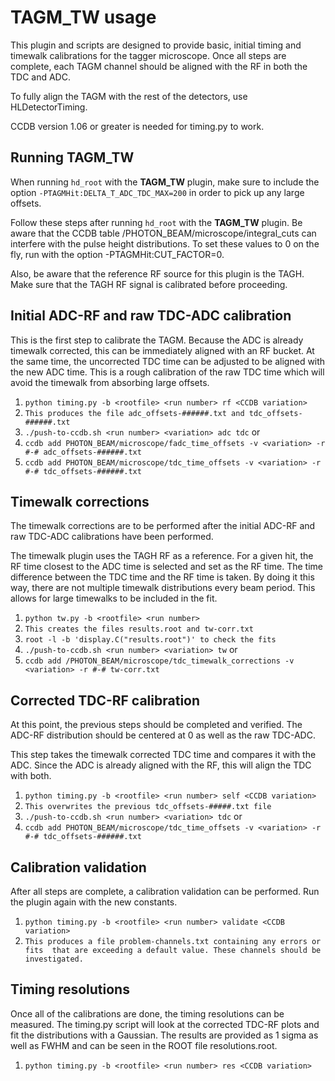 # TAGM_TW usage
This plugin and scripts are designed to provide basic, initial timing and 
timewalk calibrations for the tagger microscope. Once all steps are 
complete, each TAGM channel should be aligned with the RF in both the 
TDC and ADC.

To fully align the TAGM with the rest of the detectors, use HLDetectorTiming.

CCDB version 1.06 or greater is needed for timing.py to work.

## Running TAGM_TW
When running `hd_root` with the **TAGM_TW** plugin, make sure to include 
the option `-PTAGMHit:DELTA_T_ADC_TDC_MAX=200` in order to pick up any 
large offsets.

Follow these steps after running `hd_root` with the **TAGM_TW** plugin. 
Be aware that the CCDB table /PHOTON_BEAM/microscope/integral_cuts can 
interfere with the pulse height distributions. To set these values to 0 
on the fly, run with the option -PTAGMHit:CUT_FACTOR=0.

Also, be aware that the reference RF source for this plugin is the TAGH. 
Make sure that the TAGH RF signal is calibrated before proceeding.

## Initial ADC-RF and raw TDC-ADC calibration
This is the first step to calibrate the TAGM. Because the ADC is already 
timewalk corrected, this can be immediately aligned with an RF bucket. 
At the same time, the uncorrected TDC time can be adjusted to be aligned 
with the new ADC time. This is a rough calibration of the raw TDC time 
which will avoid the timewalk from absorbing large offsets.

1. `python timing.py -b <rootfile> <run number> rf <CCDB variation>`
2. `This produces the file adc_offsets-######.txt and tdc_offsets-######.txt`
3. `./push-to-ccdb.sh <run number> <variation> adc tdc`
or
3. `ccdb add PHOTON_BEAM/microscope/fadc_time_offsets -v <variation> -r #-# adc_offsets-######.txt`
4. `ccdb add PHOTON_BEAM/microscope/tdc_time_offsets -v <variation> -r #-# tdc_offsets-######.txt`

## Timewalk corrections
The timewalk corrections are to be performed after the initial ADC-RF and raw TDC-ADC calibrations have been performed.

The timewalk plugin uses the TAGH RF as a reference. For a given hit, the 
RF time closest to the ADC time is selected and set as the RF time. The time 
difference between the TDC time and the RF time is taken. By doing it this 
way, there are not multiple timewalk distributions every beam period. This 
allows for large timewalks to be included in the fit.

1. `python tw.py -b <rootfile> <run number>`
2. `This creates the files results.root and tw-corr.txt`
3. `root -l -b 'display.C("results.root")' to check the fits`
4. `./push-to-ccdb.sh <run number> <variation> tw`
or
4. `ccdb add /PHOTON_BEAM/microscope/tdc_timewalk_corrections -v <variation> -r #-# tw-corr.txt`

## Corrected TDC-RF calibration
At this point, the previous steps should be completed and verified. The 
ADC-RF distribution should be centered at 0 as well as the raw TDC-ADC.

This step takes the timewalk corrected TDC time and compares it with the ADC. 
Since the ADC is already aligned with the RF, this will align the TDC with 
both.

1. `python timing.py -b <rootfile> <run number> self <CCDB variation>`
2. `This overwrites the previous tdc_offsets-#####.txt file`
3. `./push-to-ccdb.sh <run number> <variation> tdc`
or
3. `ccdb add PHOTON_BEAM/microscope/tdc_time_offsets -v <variation> -r #-# tdc_offsets-######.txt`

## Calibration validation
After all steps are complete, a calibration validation can be performed. Run 
the plugin again with the new constants.

1. `python timing.py -b <rootfile> <run number> validate <CCDB variation>`
2. `This produces a file problem-channels.txt containing any errors or fits 
that are exceeding a default value. These channels should be investigated.`

## Timing resolutions
Once all of the calibrations are done, the timing resolutions can be measured. 
The timing.py script will look at the corrected TDC-RF plots and fit the 
distributions with a Gaussian. The results are provided as 1 sigma as well as 
FWHM and can be seen in the ROOT file resolutions.root.

1. `python timing.py -b <rootfile> <run number> res <CCDB variation>`


